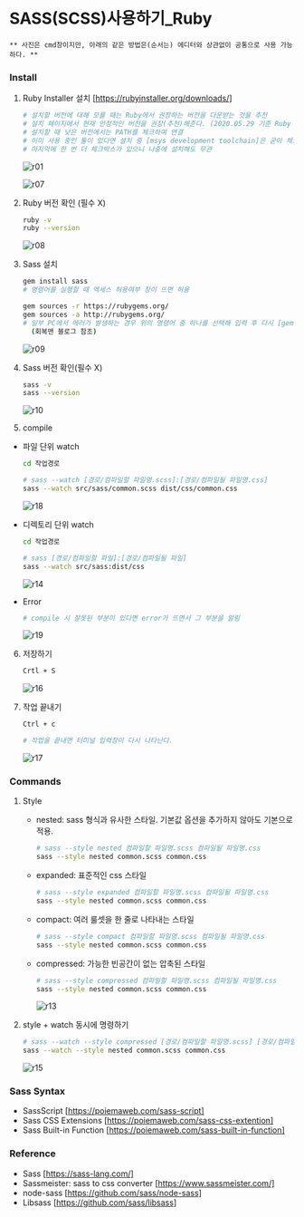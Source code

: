 SASS(SCSS)사용하기_Ruby
==
~~~
** 사진은 cmd창이지만, 아래의 같은 방법은(순서는) 에디터와 상관없이 공통으로 사용 가능하다. **
~~~

### Install
1. Ruby Installer 설치 [https://rubyinstaller.org/downloads/]

   ~~~bash
   # 설치할 버전에 대해 모를 때는 Ruby에서 권장하는 버전을 다운받는 것을 추천
   # 설치 페이지에서 현재 안정적인 버전을 권장(추천)해준다. (2020.05.29 기준 Ruby + Devkit 2.6.X (x64) 권장)
   # 설치할 때 낮은 버전에서는 PATH를 체크하여 연결
   # 이미 사용 중인 툴이 있다면 설치 중 [msys development toolchain]은 굳이 체크하지 않아도 되며, 
   # 마지막에 한 번 더 체크박스가 있으니 나중에 설치해도 무관
   ~~~
   ![r01](https://user-images.githubusercontent.com/57767002/83221435-c767b500-a1b0-11ea-938c-0f7ca6b71edc.jpg)
   
   ![r07](https://user-images.githubusercontent.com/57767002/83221728-87ed9880-a1b1-11ea-96f4-9dbc73ee1375.jpg)
   
2. Ruby 버전 확인 (필수 X)

   ~~~bash
   ruby -v
   ruby --version
   ~~~
   ![r08](https://user-images.githubusercontent.com/57767002/83222698-e3b92100-a1b3-11ea-820c-503f77cd8098.jpg)
   
3. Sass 설치

   ~~~bash
   gem install sass
   # 명령어를 실행할 때 엑세스 허용여부 창이 뜨면 허용
   
   gem sources -r https://rubygems.org/
   gem sources -a http://rubygems.org/
   # 일부 PC에서 에러가 발생하는 경우 위의 명령어 중 하나를 선택해 입력 후 다시 [gem install sass]
     (회복맨 블로그 참조)
   ~~~
   ![r09](https://user-images.githubusercontent.com/57767002/83222699-e4ea4e00-a1b3-11ea-9386-71711c1cd97f.jpg)
   
4. Sass 버전 확인(필수 X)

   ~~~bash
   sass -v
   sass --version
   ~~~
   ![r10](https://user-images.githubusercontent.com/57767002/83222700-e582e480-a1b3-11ea-9dcc-b5b61dab1ebd.jpg)
   
5. compile

  + 파일 단위 watch
     ~~~bash
     cd 작업경로

     # sass --watch [경로/컴파일할 파일명.scss]:[경로/컴파일될 파일명.css]
     sass --watch src/sass/common.scss dist/css/common.css
     ~~~
     ![r18](https://user-images.githubusercontent.com/57767002/83369984-f96b5800-a3f8-11ea-8e70-239657eb7980.jpg)
  
  + 디렉토리 단위 watch
     ~~~bash
     cd 작업경로

     # sass [경로/컴파일할 파일]:[경로/컴파일될 파일]
     sass --watch src/sass:dist/css
     ~~~
     ![r14](https://user-images.githubusercontent.com/57767002/83368665-9972b280-a3f4-11ea-86cd-63060a3117d3.jpg)
     
  + Error
    ~~~bash
    # compile 시 잘못된 부분이 있다면 error가 뜨면서 그 부분을 알림
    ~~~
    ![r19](https://user-images.githubusercontent.com/57767002/83369983-f83a2b00-a3f8-11ea-9750-b4dd775d87b8.jpg)

6. 저장하기
   ~~~bash
   Crtl + S
   ~~~
   ![r16](https://user-images.githubusercontent.com/57767002/83368781-100fb000-a3f5-11ea-819e-0a95a6ffe09e.jpg)


7. 작업 끝내기
   ~~~bash
   Ctrl + c
   
   # 작업을 끝내면 터미널 입력창이 다시 나타난다.
   ~~~
   ![r17](https://user-images.githubusercontent.com/57767002/83368621-806a0180-a3f4-11ea-8223-a60e2ac76322.jpg)
   
### Commands 
1. Style
   
   + nested: sass 형식과 유사한 스타일. 기본값 옵션을 추가하지 않아도 기본으로 적용.
     ~~~bash
     # sass --style nested 컴파일할 파일명.scss 컴파일될 파일명.css
     sass --style nested common.scss common.css
     ~~~

   + expanded: 표준적인 css 스타일
     ~~~bash
     # sass --style expanded 컴파일할 파일명.scss 컴파일될 파일명.css
     sass --style nested common.scss common.css
     ~~~

   + compact: 여러 룰셋을 한 줄로 나타내는 스타일
     ~~~bash
     # sass --style compact 컴파일할 파일명.scss 컴파일될 파일명.css
     sass --style nested common.scss common.css
     ~~~

   + compressed: 가능한 빈공간이 없는 압축된 스타일
     ~~~bash
     # sass --style compressed 컴파일할 파일명.scss 컴파일될 파일명.css
     sass --style nested common.scss common.css
     ~~~
   
     ![r13](https://user-images.githubusercontent.com/57767002/83368682-adb6af80-a3f4-11ea-9add-f49a42831ced.jpg)
  
2. style + watch 동시에 명령하기
   ~~~bash
   # sass --watch --style compressed [경로/컴파일할 파일명.scss] [경로/컴파일될 파일명.css]
   sass --watch --style nested common.scss common.css
   ~~~
   ![r15](https://user-images.githubusercontent.com/57767002/83368600-66302380-a3f4-11ea-8f2b-1107d9721ea3.jpg)

  

### Sass Syntax
+ SassScript [https://poiemaweb.com/sass-script]
+ Sass CSS Extensions [https://poiemaweb.com/sass-css-extention]
+ Sass Built-in Function [https://poiemaweb.com/sass-built-in-function]


### Reference
+ Sass [https://sass-lang.com/]
+ Sassmeister: sass to css converter [https://www.sassmeister.com/]
+ node-sass [https://github.com/sass/node-sass]
+ Libsass [https://github.com/sass/libsass]
